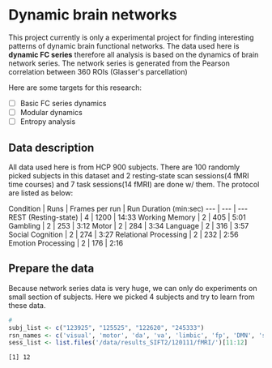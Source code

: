 
# Dynamic brain networks
This project currently is only a experimental project for finding interesting patterns of dynamic brain functional networks. The data used here is **dynamic FC series** therefore all analysis is based on the dynamics of brain network series. The network series is generated from the Pearson correlation between 360 ROIs (Glasser's parcellation)

Here are some targets for this research:
- [ ] Basic FC series dynamics
- [ ] Modular dynamics
- [ ] Entropy analysis

## Data description
All data used here is from HCP 900 subjects. There are 100 randomly picked subjects in this dataset and 2 resting-state scan sessions(4 fMRI time courses) and 7 task sessions(14 fMRI) are done w/ them. The protocol are listed as below:

Condition | Runs | Frames per run | Run Duration (min:sec) 
--- | --- | ---
REST (Resting-state) | 4 | 1200 | 14:33 
Working Memory | 2 | 405 | 5:01
Gambling | 2 | 253 | 3:12
Motor | 2 | 284 | 3:34
Language | 2 | 316 | 3:57
Social Cognition | 2 | 274 | 3:27
Relational Processing | 2 | 232 | 2:56
Emotion Processing | 2 | 176 | 2:16

## Prepare the data
Because network series data is very huge, we can only do experiments on small section of subjects. Here we picked 4 subjects and try to learn from these data.


```R
# 
subj_list <- c("123925", "125525", "122620", "245333")
rsn_names <- c('visual', 'motor', 'da', 'va', 'limbic', 'fp', 'DMN', 'sub')
sess_list <- list.files('/data/results_SIFT2/120111/fMRI/')[11:12]
```

    [1] 12

